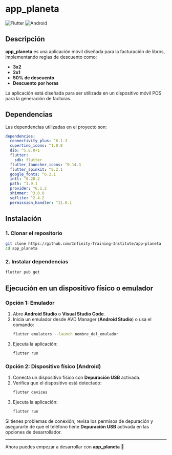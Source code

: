 # app_planeta

![Flutter](https://img.shields.io/badge/Flutter-3.7.2-blue?logo=flutter)
![Android](https://img.shields.io/badge/Android-Supported-green?logo=android)

## Descripción

**app_planeta** es una aplicación móvil diseñada para la facturación de libros, implementando reglas de descuento como:
- **3x2**
- **2x1**
- **50% de descuento**
- **Descuento por horas**

La aplicación está diseñada para ser utilizada en un dispositivo móvil POS para la generación de facturas.

## Dependencias

Las dependencias utilizadas en el proyecto son:

```yaml
dependencies:
  connectivity_plus: ^6.1.3
  cupertino_icons: ^1.0.8
  dio: ^5.8.0+1
  flutter:
    sdk: flutter
  flutter_launcher_icons: ^0.14.3
  flutter_spinkit: ^5.2.1
  google_fonts: ^6.2.1
  intl: ^0.20.2
  path: ^1.9.1
  provider: ^6.1.2
  shimmer: ^3.0.0
  sqflite: ^2.4.2
  permission_handler: ^11.0.1
```

## Instalación

### 1. Clonar el repositorio
```sh
git clone https://github.com/Infinity-Training-Institute/app-planeta
cd app_planeta
```

### 2. Instalar dependencias
```sh
flutter pub get
```

## Ejecución en un dispositivo físico o emulador

### Opción 1: Emulador
1. Abre **Android Studio** o **Visual Studio Code**.
2. Inicia un emulador desde AVD Manager (**Android Studio**) o usa el comando:
   ```sh
   flutter emulators --launch nombre_del_emulador
   ```
3. Ejecuta la aplicación:
   ```sh
   flutter run
   ```

### Opción 2: Dispositivo físico (Android)
1. Conecta un dispositivo físico con **Depuración USB** activada.
2. Verifica que el dispositivo está detectado:
   ```sh
   flutter devices
   ```
3. Ejecuta la aplicación:
   ```sh
   flutter run
   ```

Si tienes problemas de conexión, revisa los permisos de depuración y asegurarte de que el teléfono tiene **Depuración USB** activada en las opciones de desarrollador.

---

Ahora puedes empezar a desarrollar con **app_planeta** 🚀

